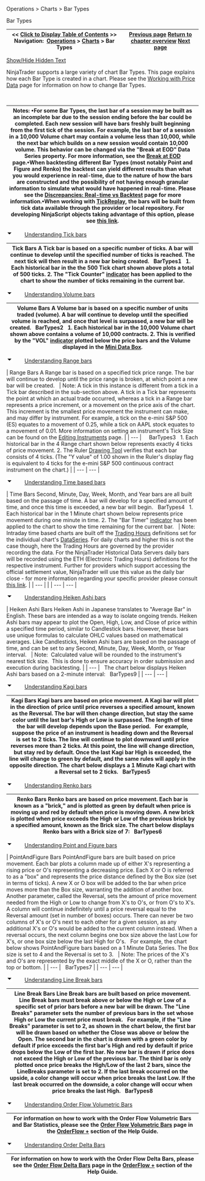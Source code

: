 ﻿


Operations \> Charts \> Bar Types






















Bar Types







| \<\< [Click to Display Table of Contents](bar_types.md) \>\> **Navigation:**     [Operations](operations-1.md) \> [Charts](charts-1.md) \> Bar Types | [Previous page](working_with_multiple_data_series-1.md) [Return to chapter overview](charts-1.md) [Next page](chart_styles-1.md) |
| --- | --- |




[Show/Hide Hidden Text](javascript:HMToggleExpandAll(!HMAnyToggleOpen()) "Click to open/close expanding sections")









NinjaTrader supports a large variety of chart Bar Types. This page explains how each Bar Type is created in a chart. Please see the [Working with Price Data](working_with_price_data-1.md) page for information on how to change Bar Types.


 




| Notes:  •For some Bar Types, the last bar of a session may be built as an incomplete bar due to the session ending before the bar could be completed. Each new session will have bars freshly built beginning from the first tick of the session. For example, the last bar of a session in a 10,000 Volume chart may contain a volume less than 10,000, while the next bar which builds on a new session would contain 10,000 volume. This behavior can be changed via the "Break at EOD" Data Series property. For more information, see the [Break at EOD](break_at_eod-1.md) page.•When backtesting different Bar Types (most notably Point and Figure and Renko) the backtest can yield different results than what you would experience in real\-time, due to the nature of how the bars are constructed and the possibility of not having enough granular information to simulate what would have happened in real\-time. Please see the [Discrepancies: Real\-time vs Backtest](discrepancies_real-time_vs_bac-1.md) page for more information.•When working with [TickReplay](tick_replay-1.md), the bars will be built from tick data available through the provider or local repository. For developing NinjaScript objects taking advantage of this option, please see [this link](developing_for__tick_replay-1.md). |
| --- |



![tog_minus](tog_minus-1.gif)        [Understanding Tick bars](javascript:HMToggle('toggle','UnderstandingTickBars','UnderstandingTickBars_ICON'))




| Tick Bars A Tick bar is based on a specific number of ticks. A bar will continue to develop until the specified number of ticks is reached. The next tick will then result in a new bar being created.    BarTypes1   1\. Each historical bar in the the 500 Tick chart shown above plots a total of 500 ticks. 2\. The "Tick Counter" [indicator](working_with_indicators-1.md) has been applied to the chart to show the number of ticks remaining in the current bar. |
| --- |



![tog_minus](tog_minus-1.gif)        [Understanding Volume bars](javascript:HMToggle('toggle','UnderstandingVolumeBars','UnderstandingVolumeBars_ICON'))




| Volume Bars A Volume bar is based on a specific number of units traded (volume). A bar will continue to develop until the specified volume is reached, and once that level is surpassed, a new bar will be created.    BarTypes2   1\. Each historical bar in the 10,000 Volume chart shown above contains a volume of 10,000 contracts. 2\. This is verified by the "VOL" [indicator](working_with_indicators-1.md) plotted below the price bars and the Volume displayed in the [Mini Data Box](data_box-1.md). |
| --- |



![tog_minus](tog_minus-1.gif)        [Understanding Range bars](javascript:HMToggle('toggle','UnderstandingRangeBars','UnderstandingRangeBars_ICON'))




| Range Bars A Range bar is based on a specified tick price range. The bar will continue to develop until the price range is broken, at which point a new bar will be created.      | Note: A tick in this instance is different from a tick in a Tick bar described in the sub\-section above. A tick in a Tick bar represents the point at which an actual trade occurred, whereas a tick in a Range bar represents a price increment, or a movement on the price axis of the chart. This increment is the smallest price movement the instrument can make, and may differ by instrument. For example, a tick on the e\-mini S\&P 500 (ES) equates to a movement of 0\.25, while a tick on AAPL stock equates to a movement of 0\.01\. More information on setting an instrument's Tick Size can be found on the [Editing Instruments](editing_instruments-1.md) page. | | --- |        BarTypes3   1\. Each historical bar in the 4 Range chart shown below represents exactly 4 ticks of price movement. 2\. The Ruler [Drawing Tool](working_with_drawing_tools__ob-1.md) verifies that each bar consists of 4 ticks. (The "Y value" of 1\.00 shown in the Ruler's display flag is equivalent to 4 ticks for the e\-mini S\&P 500 continuous contract instrument on the chart.) |
| --- | --- |



![tog_minus](tog_minus-1.gif)        [Understanding Time based bars](javascript:HMToggle('toggle','UnderstandingTimeBasedBars','UnderstandingTimeBasedBars_ICON'))




| Time Bars Second, Minute, Day, Week, Month, and Year bars are all built based on the passage of time. A bar will develop for a specified amount of time, and once this time is exceeded, a new bar will begin.   BarTypes4   1\. Each historical bar in the 1 Minute chart shown below represents price movement during one minute in time. 2\. The "Bar Timer" [indicator](working_with_indicators-1.md) has been applied to the chart to show the time remaining for the current bar.     | Note: Intraday time based charts are built off the [Trading Hours](trading_hours-1.md) definitions set for the individual chart's [DataSeries](working_with_price_data-1.md). For daily charts and higher this is not the case though, here the Trading Hours are governed by the provider recording the data. For the NinjaTrader Historical Data Servers daily bars will be recorded using the ETH (Electronic Trading Hours) definitions for the respective instrument. Further for providers which support accessing the official settlement value, NinjaTrader will use this value as the daily bar close \- for more information regarding your specific provider please consult [this link](data_by_provider-1.md). | | --- | |
| --- | --- |



![tog_minus](tog_minus-1.gif)        [Understanding Heiken Ashi bars](javascript:HMToggle('toggle','UnderstandingHeikenAshiBars','UnderstandingHeikenAshiBars_ICON'))




| Heiken Ashi Bars Heiken Ashi in Japanese translates to "Average Bar" in English. These bars are intended as a way to isolate ongoing trends. Heiken Ashi bars may appear to plot the Open, High, Low, and Close of price within a specified time period, similar to Candlestick bars. However, these bars use unique formulas to calculate OHLC values based on mathematical averages. Like Candlesticks, Heiken Ashi bars are based on the passage of time, and can be set to any Second, Minute, Day, Week, Month, or Year interval.     | Note:  Calculated value will be rounded to the instrument's nearest tick size.  This is done to ensure accuracy in order submission and execution during backtesting. | | --- |      The chart below displays Heiken Ashi bars based on a 2\-minute interval:   BarTypes9 |
| --- | --- |



![tog_minus](tog_minus-1.gif)        [Understanding Kagi bars](javascript:HMToggle('toggle','UnderstandingKagiBars','UnderstandingKagiBars_ICON'))




| Kagi Bars Kagi bars are based on price movement. A Kagi bar will plot in the direction of price until price reverses a specified amount, known as the Reversal. The bar will then change direction, but stay the same color until the last bar's High or Low is surpassed. The length of time the bar will develop depends upon the Base period.    For example, suppose the price of an instrument is heading down and the Reversal is set to 2 ticks. The line will continue to plot downward until price reverses more than 2 ticks. At this point, the line will change direction, but stay red by default. Once the last Kagi bar High is exceeded, the line will change to green by default, and the same rules will apply in the opposite direction. The chart below displays a 1 Minute Kagi chart with a Reversal set to 2 ticks.    BarTypes5 |
| --- |



![tog_minus](tog_minus-1.gif)        [Understanding Renko bars](javascript:HMToggle('toggle','UnderstandingRenkoBars','UnderstandingRenkoBars_ICON'))




| Renko Bars Renko bars are based on price movement. Each bar is known as a "brick," and is plotted as green by default when price is moving up and red by default when price is moving down. A new brick is plotted when price exceeds the High or Low of the previous brick by a specified amount, known as the Brick size. The chart below displays Renko bars with a Brick size of 7:   BarTypes6 |
| --- |



![tog_minus](tog_minus-1.gif)        [Understanding Point and Figure bars](javascript:HMToggle('toggle','UnderstandingPointAndFigureBars','UnderstandingPointAndFigureBars_ICON'))




| PointAndFigure Bars PointAndFigure bars are built based on price movement. Each bar plots a column made up of either X's representing a rising price or O's representing a decreasing price. Each X or O is referred to as a "box" and represents the price distance defined by the Box size (set in terms of ticks). A new X or O box will be added to the bar when price moves more than the Box size, warranting the addition of another box.   Another parameter, called the Reversal, sets the amount of price movement needed from the High or Low to change from X's to O's, or from O's to X's. A column will continue indefinitely until a price reversal equal to the Reversal amount (set in number of boxes) occurs. There can never be two columns of X's or O's next to each other for a given session, as any additional X's or O's would be added to the current column instead. When a reversal occurs, the next column begins one box size above the last Low for X's, or one box size below the last High for O's.   For example, the chart below shows PointAndFigure bars based on a 1 Minute Data Series. The Box size is set to 4 and the Reversal is set to 3\.      | Note: The prices of the X's and O's are represented by the exact middle of the X or O, rather than the top or bottom. | | --- |      BarTypes7 |
| --- | --- |



![tog_minus](tog_minus-1.gif)        [Understanding Line Break bars](javascript:HMToggle('toggle','UnderstandingLineBreakBars','UnderstandingLineBreakBars_ICON'))




| Line Break Bars  Line Break bars are built based on price movement. Line Break bars must break above or below the High or Low of a specific set of prior bars before a new bar will be drawn. The "Line Breaks" parameter sets the number of previous bars in the set whose High or Low the current price must break.   For example, if the "Line Breaks" parameter is set to 2, as shown in the chart below, the first bar will be drawn based on whether the Close was above or below the Open. The second bar in the chart is drawn with a green color by default if price exceeds the first bar's High and red by default if price drops below the Low of the first bar. No new bar is drawn if price does not exceed the High or Low of the previous bar. The third bar is only plotted once price breaks the High/Low of the last 2 bars, since the LineBreaks parameter is set to 2\. If the last break occurred on the upside, a color change will occur when price breaks the last Low. If the last break occurred on the downside, a color change will occur when price breaks the last High.   BarTypes8 |
| --- |



![tog_minus](tog_minus-1.gif)        [Understanding Order Flow Volumetric Bars](javascript:HMToggle('toggle','UnderstandingOrderFlowVolumetricBars','UnderstandingOrderFlowVolumetricBars_ICON'))




| For information on how to work with the Order Flow Volumetric Bars and Bar Statistics, please see the [Order Flow Volumetric Bars](order_flow_volumetric_bars-1.md) page in the [OrderFlow \+](order_flow_plus-1.md) section of the Help Guide. |
| --- |



![tog_minus](tog_minus-1.gif)        [Understanding Order Delta Bars](javascript:HMToggle('toggle','UnderstandingOrderDeltaBars','UnderstandingOrderDeltaBars_ICON'))




| For information on how to work with the Order Flow Delta Bars, please see the [Order Flow Delta Bars](order-flow-delta-bars.md) page in the [OrderFlow \+](order_flow_plus-1.md) section of the Help Guide. |
| --- |










